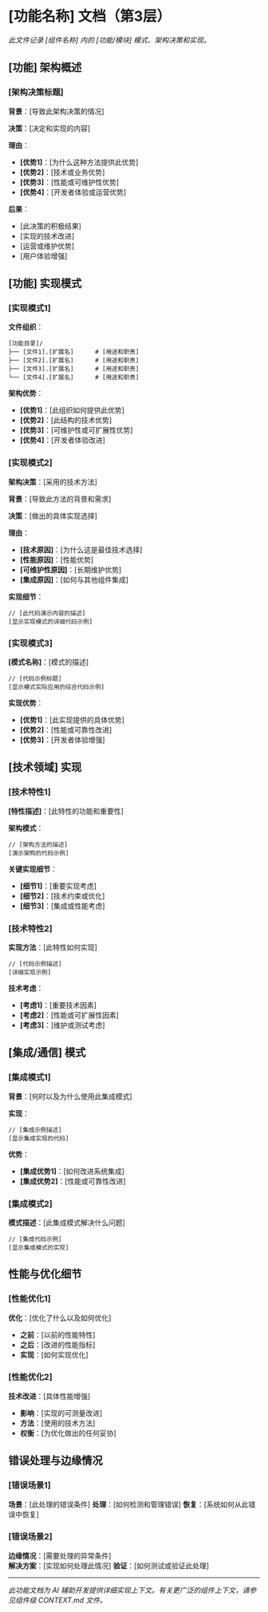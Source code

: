 # [功能名称] 文档（第3层）

*此文件记录 [组件名称] 内的 [功能/模块] 模式、架构决策和实现。*

## [功能] 架构概述

### [架构决策标题]

**背景**：[导致此架构决策的情况]

**决策**：[决定和实现的内容]

**理由**：
- **[优势1]**：[为什么这种方法提供此优势]
- **[优势2]**：[技术或业务优势]  
- **[优势3]**：[性能或可维护性优势]
- **[优势4]**：[开发者体验或运营优势]

**后果**：
- [此决策的积极结果]
- [实现的技术改进]
- [运营或维护优势]
- [用户体验增强]

## [功能] 实现模式

### [实现模式1]

**文件组织**：
```
[功能目录]/
├── [文件1].[扩展名]      # [用途和职责]
├── [文件2].[扩展名]      # [用途和职责]  
├── [文件3].[扩展名]      # [用途和职责]
└── [文件4].[扩展名]      # [用途和职责]
```

**架构优势**：
- **[优势1]**：[此组织如何提供此优势]
- **[优势2]**：[此结构的技术优势]
- **[优势3]**：[可维护性或可扩展性优势]
- **[优势4]**：[开发者体验改进]

### [实现模式2]

**架构决策**：[采用的技术方法]

**背景**：[导致此方法的背景和需求]

**决策**：[做出的具体实现选择]

**理由**：
- **[技术原因]**：[为什么这是最佳技术选择]
- **[性能原因]**：[性能优势]
- **[可维护性原因]**：[长期维护优势]
- **[集成原因]**：[如何与其他组件集成]

**实现细节**：
```[语言]
// [此代码演示内容的描述]
[显示实现模式的详细代码示例]
```

### [实现模式3]

**[模式名称]**：[模式的描述]

```[语言]
// [代码示例标题]
[显示模式实际应用的综合代码示例]
```

**实现优势**：
- **[优势1]**：[此实现提供的具体优势]
- **[优势2]**：[性能或可靠性改进]
- **[优势3]**：[开发者体验增强]

## [技术领域] 实现

### [技术特性1]

**[特性描述]**：[此特性的功能和重要性]

**架构模式**：
```[语言]
// [架构方法的描述]
[演示架构的代码示例]
```

**关键实现细节**：
- **[细节1]**：[重要实现考虑]
- **[细节2]**：[技术约束或优化]
- **[细节3]**：[集成或性能考虑]

### [技术特性2]

**实现方法**：[此特性如何实现]

```[语言]
// [代码示例描述]
[详细实现示例]
```

**技术考虑**：
- **[考虑1]**：[重要技术因素]
- **[考虑2]**：[性能或可扩展性因素]
- **[考虑3]**：[维护或测试考虑]

## [集成/通信] 模式

### [集成模式1]

**背景**：[何时以及为什么使用此集成模式]

**实现**：
```[语言]
// [集成示例描述]
[显示集成实现的代码]
```

**优势**：
- **[集成优势1]**：[如何改进系统集成]
- **[集成优势2]**：[性能或可靠性改进]

### [集成模式2]

**模式描述**：[此集成模式解决什么问题]

```[语言]
// [集成代码示例]
[显示集成模式的实现]
```

## 性能与优化细节

### [性能优化1]
**优化**：[优化了什么以及如何优化]
- **之前**：[以前的性能特性]
- **之后**：[改进的性能指标]
- **实现**：[如何实现优化]

### [性能优化2]  
**技术改进**：[具体性能增强]
- **影响**：[实现的可测量改进]
- **方法**：[使用的技术方法]
- **权衡**：[为优化做出的任何妥协]

## 错误处理与边缘情况

### [错误场景1]
**场景**：[此处理的错误条件]
**处理**：[如何检测和管理错误]
**恢复**：[系统如何从此错误中恢复]

### [错误场景2]
**边缘情况**：[需要处理的异常条件]  
**解决方案**：[实现如何处理此情况]
**验证**：[如何测试或验证此处理]

---

*此功能文档为 AI 辅助开发提供详细实现上下文。有关更广泛的组件上下文，请参见组件级 CONTEXT.md 文件。*